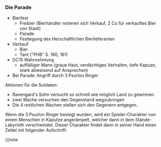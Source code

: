 ### Die Parade
* Bierfest
	* Freibier (Bierhändler notieren sich Verkauf, 2 Cu für verkauftes Bier von Stadt)
	* Parade
	* Festlegung des Herschaftlichen Bierlieferanten
* Verkauf
	* Bier
	* Tant ("PHB" S. 160, 161) 
* DC15 Wahrnehmung
	* auffälliger Mann (graue Haut, verdächtiges Verhalten, tiefe Kapuze, stark abweisend auf Ansprechen)
* Bei Parade: Angriff durch 3 Psurlon Ringer

Aktionen für die Soldaten:
* Ravengard's Sohn versucht so schnell wie möglich Land zu gewinnen.
* zwei Wache versuchen den Gegenstand wegzubringen
* Die 4 restlichen Wachen stellen sich den Gegenern entgegen.


Wenn die 3 Psurlon Ringer besiegt wurden, wird ein Spieler-Charakter von einem Menschen in Kaputze angerämpelt, welcher dann in dem Stände-Labyrinth verschwindet.
Dieser Charakter findet dann in seiner Hand einen Zettel mit folgender Aufschrift:

{{note